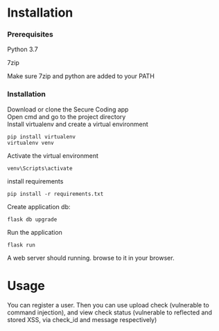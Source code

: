 # Installation 

### Prerequisites
Python 3.7

7zip 

Make sure 7zip and python are added to your PATH

### Installation

Download or clone the Secure Coding app  
Open cmd and go to the project directory  
Install virtualenv and create a virtual environment  

```
pip install virtualenv
virtualenv venv
```
Activate the virtual environment
```
venv\Scripts\activate
```
install requirements
```
pip install -r requirements.txt 
```
Create application db: 
```
flask db upgrade 
```
Run the application
```
flask run
```
A web server should running. browse to it in your browser. 
# Usage 

You can register a user. Then you can use upload check (vulnerable to command injection), and view check status (vulnerable to reflected and stored XSS, via check_id and message respectively) 


